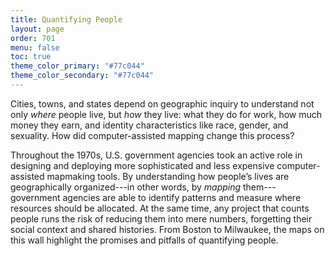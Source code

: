 ```yaml
---
title: Quantifying People
layout: page
order: 701
menu: false
toc: true
theme_color_primary: "#77c044"
theme_color_secondary: "#77c044"
---
```


<span class="body-large">Cities, towns, and states depend on geographic inquiry to understand not only *where* people live, but *how* they live: what they do for work, how much money they earn, and identity characteristics like race, gender, and sexuality. How did computer-assisted mapping change this process?</span>

Throughout the 1970s, U.S. government agencies took an active role in designing and deploying more sophisticated and less expensive computer-assisted mapmaking tools. By understanding how people’s lives are geographically organized---in other words, by *mapping* them---government agencies are able to identify patterns and measure where resources should be allocated. At the same time, any project that counts people runs the risk of reducing them into mere numbers, forgetting their social context and shared histories. From Boston to Milwaukee, the maps on this wall highlight the promises and pitfalls of quantifying people.